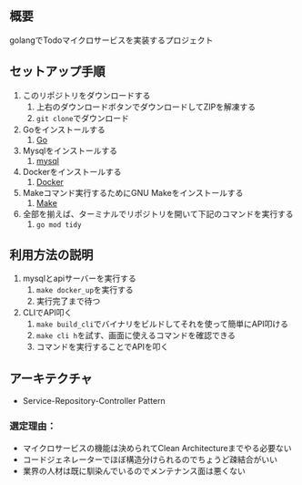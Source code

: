 ## 概要
golangでTodoマイクロサービスを実装するプロジェクト

## セットアップ手順
1. このリポジトリをダウンロードする
   1. 上右のダウンロードボタンでダウンロードしてZIPを解凍する
   2. `git clone`でダウンロード
2. Goをインストールする
   1. [Go](https://go.dev/doc/install)
3. Mysqlをインストールする
   1. [mysql](https://www.mysql.com/)
5. Dockerをインストールする
   1. [Docker](https://www.docker.com/)
6. Makeコマンド実行するためにGNU Makeをインストールする
   1. [Make](https://www.gnu.org/software/make/)
7. 全部を揃えば、ターミナルでリポジトリを開いて下記のコマンドを実行する
   1. `go mod tidy`

## 利用方法の説明
1. mysqlとapiサーバーを実行する
   1. `make docker_up`を実行する
   2. 実行完了まで待つ
2. CLIでAPI叩く
   1. `make build_cli`でバイナリをビルドしてそれを使って簡単にAPI叩ける
   2. `make cli h`を試す、画面に使えるコマンドを確認できる
   3. コマンドを実行することでAPIを叩く

## アーキテクチャ
- Service-Repository-Controller Pattern
### 選定理由：
- マイクロサービスの機能は決められてClean Architectureまでやる必要ない
- コードジェネレーターでほぼ構造分けられるのでちょうど疎結合がいい
- 業界の人材は既に馴染んでいるのでメンテナンス面は悪くない

